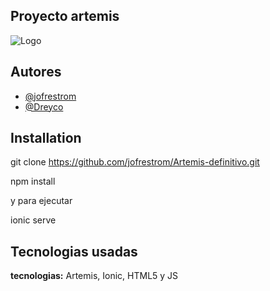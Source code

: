 
## Proyecto artemis


![Logo](https://lh3.google.com/u/0/d/1cXV0nX3wVYFvu9YoMYhFEEAHYWA9Oab3=w1868-h948-iv1)


## Autores

- [@jofrestrom](https://www.github.com/jofrestrom)
- [@Dreyco](https://www.github.com/Dreyco0001)


## Installation

git clone https://github.com/jofrestrom/Artemis-definitivo.git


npm install

y para ejecutar 

ionic serve
    
## Tecnologias usadas

**tecnologias:** Artemis, Ionic, HTML5 y JS 



